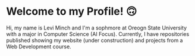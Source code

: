 # Welcome to my Profile! 🙃
Hi, my name is Levi Minch and I'm a sophmore at Oreogn State University with a major in Computer Science (AI Focus). Currently, I have repositories published showing my website (under construction) and projects from a Web Development course.

